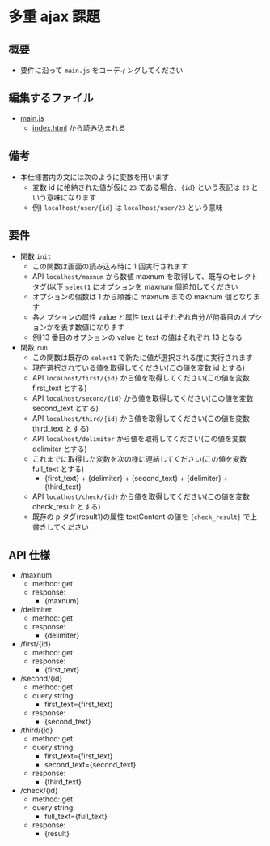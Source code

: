 # 多重 ajax 課題

## 概要

- 要件に沿って `main.js` をコーディングしてください

## 編集するファイル

- [main.js](/js-challenge/multi-ajax-api/main.js)
  - [index.html](/js-challenge/multi-ajax-api/index.html) から読み込まれる

## 備考

- 本仕様書内の文には次のように変数を用います
  - 変数 id に格納された値が仮に `23` である場合、`{id}` という表記は `23` という意味になります
  - 例) `localhost/user/{id}` は `localhost/user/23` という意味

## 要件

- 関数 `init`
  - この関数は画面の読み込み時に 1 回実行されます
  - API `localhost/maxnum` から数値 maxnum を取得して、既存のセレクトタグ(以下 `select1` にオプションを maxnum 個追加してください
  - オプションの個数は 1 から順番に maxnum までの maxnum 個となります
  - 各オプションの属性 value と属性 text はそれぞれ自分が何番目のオプションかを表す数値になります
  - 例)13 番目のオプションの value と text の値はそれぞれ 13 となる
- 関数 `run`
  - この関数は既存の `select1` で新たに値が選択される度に実行されます
  - 現在選択されている値を取得してください(この値を変数 id とする)
  - API `localhost/first/{id}` から値を取得してください(この値を変数 first_text とする)
  - API `localhost/second/{id}` から値を取得してください(この値を変数 second_text とする)
  - API `localhost/third/{id}` から値を取得してください(この値を変数 third_text とする)
  - API `localhost/delimiter` から値を取得してください(この値を変数 delimiter とする)
  - これまでに取得した変数を次の様に連結してください(この値を変数 full_text とする)
    - {first_text} + {delimiter} + {second_text} + {delimiter} + {third_text}
  - API `localhost/check/{id}` から値を取得してください(この値を変数 check_result とする)
  - 既存の p タグ(result1)の属性 textContent の値を `{check_result}` で上書きしてください

## API 仕様

- /maxnum
  - method: get
  - response:
    - {maxnum}
- /delimiter
  - method: get
  - response:
    - {delimiter}
- /first/{id}
  - method: get
  - response:
    - {first_text}
- /second/{id}
  - method: get
  - query string:
    - first_text={first_text}
  - response:
    - {second_text}
- /third/{id}
  - method: get
  - query string:
    - first_text={first_text}
    - second_text={second_text}
  - response:
    - {third_text}
- /check/{id}
  - method: get
  - query string:
    - full_text={full_text}
  - response:
    - {result}
